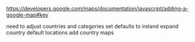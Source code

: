 <https://developers.google.com/maps/documentation/javascript/adding-a-google-map#key>


need to adjust countries and categories
set defaults to ireland
expand country default locations
add country maps
